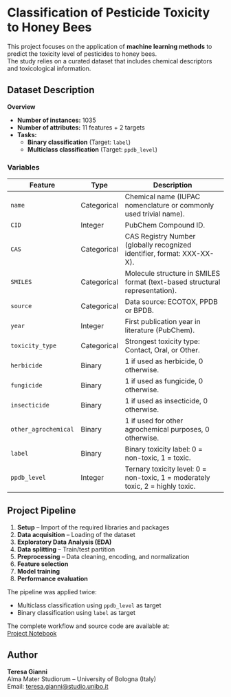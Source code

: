 # Classification of Pesticide Toxicity to Honey Bees

This project focuses on the application of **machine learning methods** to predict the toxicity level of pesticides to honey bees.  
The study relies on a curated dataset that includes chemical descriptors and toxicological information.

## Dataset Description

**Overview**

- **Number of instances:** 1035  
- **Number of attributes:** 11 features + 2 targets  
- **Tasks:**  
  - **Binary classification** (Target: `label`)  
  - **Multiclass classification** (Target: `ppdb_level`)  

### Variables

| Feature             | Type        | Description                                                                 |
|---------------------|-------------|-----------------------------------------------------------------------------|
| `name`              | Categorical | Chemical name (IUPAC nomenclature or commonly used trivial name).           |
| `CID`               | Integer     | PubChem Compound ID.                                                        |
| `CAS`               | Categorical | CAS Registry Number (globally recognized identifier, format: XXX-XX-X).     |
| `SMILES`            | Categorical | Molecule structure in SMILES format (text-based structural representation). |
| `source`            | Categorical | Data source: ECOTOX, PPDB or BPDB.                                          |
| `year`              | Integer     | First publication year in literature (PubChem).                             |
| `toxicity_type`     | Categorical | Strongest toxicity type: Contact, Oral, or Other.                           |
| `herbicide`         | Binary      | 1 if used as herbicide, 0 otherwise.                                        |
| `fungicide`         | Binary      | 1 if used as fungicide, 0 otherwise.                                        |
| `insecticide`       | Binary      | 1 if used as insecticide, 0 otherwise.                                      |
| `other_agrochemical`| Binary      | 1 if used for other agrochemical purposes, 0 otherwise.                     |
| `label`             | Binary      | Binary toxicity label: 0 = non-toxic, 1 = toxic.                            |
| `ppdb_level`        | Integer     | Ternary toxicity level: 0 = non-toxic, 1 = moderately toxic, 2 = highly toxic. |

## Project Pipeline

1. **Setup** – Import of the required libraries and packages  
2. **Data acquisition** – Loading of the dataset  
3. **Exploratory Data Analysis (EDA)**  
4. **Data splitting** – Train/test partition  
5. **Preprocessing** – Data cleaning, encoding, and normalization  
6. **Feature selection**  
7. **Model training**  
8. **Performance evaluation**

The pipeline was applied twice:  
- Multiclass classification using `ppdb_level` as target  
- Binary classification using `label` as target  

The complete workflow and source code are available at:  
[Project Notebook](https://github.com/teresa-gianni/Machine-Learning-project/blob/main/AMLB_project_Teresa_Gianni.ipynb)


## Author

**Teresa Gianni**  
Alma Mater Studiorum – University of Bologna (Italy)  
Email: [teresa.gianni@studio.unibo.it](mailto:teresa.gianni@studio.unibo.it)
